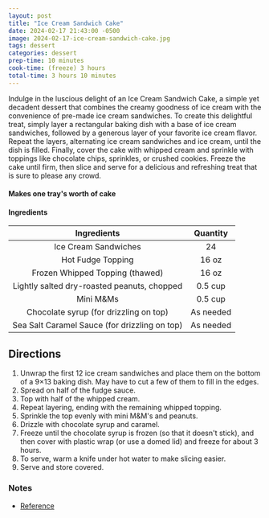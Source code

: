 ```yaml
---
layout: post
title: "Ice Cream Sandwich Cake"
date: 2024-02-17 21:43:00 -0500
image: 2024-02-17-ice-cream-sandwich-cake.jpg
tags: dessert
categories: dessert
prep-time: 10 minutes
cook-time: (freeze) 3 hours
total-time: 3 hours 10 minutes
---
```


Indulge in the luscious delight of an Ice Cream Sandwich Cake, a simple yet decadent dessert that combines the creamy goodness of ice cream with the convenience of pre-made ice cream sandwiches. To create this delightful treat, simply layer a rectangular baking dish with a base of ice cream sandwiches, followed by a generous layer of your favorite ice cream flavor. Repeat the layers, alternating ice cream sandwiches and ice cream, until the dish is filled. Finally, cover the cake with whipped cream and sprinkle with toppings like chocolate chips, sprinkles, or crushed cookies. Freeze the cake until firm, then slice and serve for a delicious and refreshing treat that is sure to please any crowd.


#### Makes one tray's worth of cake

#### Ingredients 

|                  Ingredients                  |  Quantity |
|:---------------------------------------------:|:---------:|
|              Ice Cream Sandwiches             |     24    |
|               Hot Fudge Topping               |   16 oz   |
|        Frozen Whipped Topping (thawed)        |   16 oz   |
|  Lightly salted dry-roasted peanuts, chopped  |  0.5 cup  |
|                   Mini M&Ms                   |  0.5 cup  |
|     Chocolate syrup (for drizzling on top)    | As needed |
| Sea Salt Caramel Sauce (for drizzling on top) | As needed |

## Directions

1. Unwrap the first 12 ice cream sandwiches and place them on the bottom of a 9×13 baking dish. May have to cut a few of them to fill in the edges.
2. Spread on half of the fudge sauce.
3. Top with half of the whipped cream.   
4. Repeat layering, ending with the remaining whipped topping.
5. Sprinkle the top evenly with mini M&M's and peanuts.
6. Drizzle with chocolate syrup and caramel.
7. Freeze until the chocolate syrup is frozen (so that it doesn't stick), and then cover with plastic wrap (or use a domed lid) and freeze for about 3 hours.
8. To serve, warm a knife under hot water to make slicing easier.
9. Serve and store covered.

### Notes

* [Reference](https://divascancook.com/ice-cream-sandwich-cake-recipe/)
